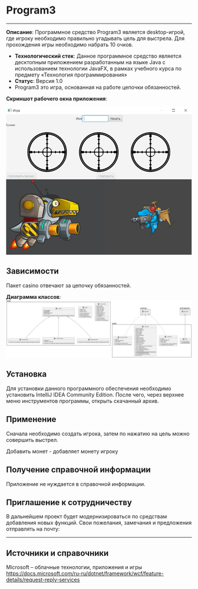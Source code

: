 # Program3
----------------

**Описание**: Программное средство Program3 является desktop-игрой, где игроку необходимо правильно угадывать цель для выстрела. Для прохождения игры необходимо набрать 10 очков. 

  - **Технологический стек**: Данное программное средство является десктопным приложением разработанным на языке Java с использованием технологии JavaFX, в рамках учебного курса по предмету «Технология программирования»
  - **Статус**: Версия 1.0
  - Program3 это игра, основанная на работе цепочки обязанностей.

**Скриншот рабочего окна приложения**:

![alt-текст](https://github.com/AndreyBaryshev1/program3/blob/main/sc3.png)

## Зависимости

Пакет casino отвечают за цепочку обязанностей.

**Диаграмма классов**:
![alt-текст](https://github.com/AndreyBaryshev1/program3/blob/main/pr3.png)
## Установка

Для установки данного программного обеспечения необходимо установить IntelliJ IDEA Community Edition. После чего, через верхнее меню инструментов программы, открыть скачанный архив.

## Применение

Сначала необходимо создать игрока, затем по нажатию на цель можно совершить выстрел. 

Добавить монет - добавляет монету игроку

## Получение справочной информации

Приложение не нуждается в справочной информации.

## Приглашение к сотрудничеству

В дальнейшем проект будет модернизироваться по средствам добавления новых функций.
Свои пожелания, замечания и предложения отправлять на почту:

----

## Источники и справочники
Microsoft – облачные технологии, приложения и игры https://docs.microsoft.com/ru-ru/dotnet/framework/wcf/feature-details/request-reply-services
